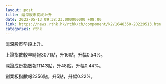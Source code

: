 ```yaml
---
layout: post
title: 滬深股市初段上升
date: 2022-05-13 09:38:23.000000000 +08:00
link: https://news.rthk.hk/rthk/ch/component/k2/1648350-20220513.htm
categories: rthk
---
```


滬深股市早段上升。

上證指數較早時報3071點，升16點，升幅0.54%。

深證成份指數報11143點，升48點，升幅0.44%。

創業板指數報2356點，升5點，升幅0.22%。
